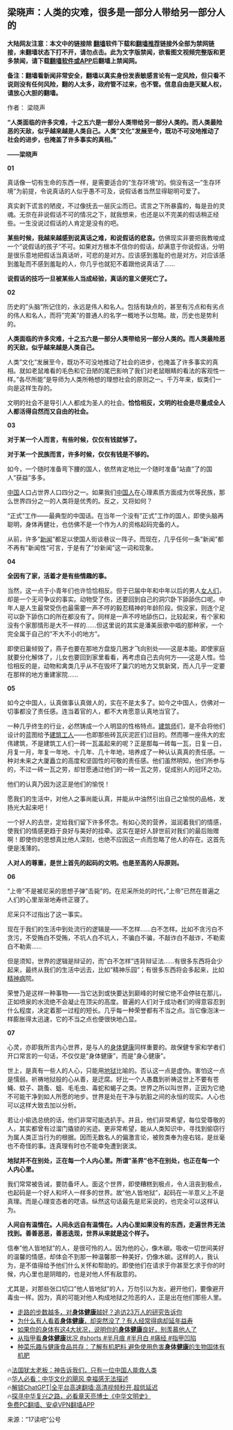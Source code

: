  <!-- 面包屑导航 --> <h2>梁晓声：人类的灾难，很多是一部分人带给另一部分人的</h2> <p class="notice"><b>大陆网友注意：本文中的链接除 <a href="https://github.com/bannedbook/fanqiang" >翻墙</a>软件下载和<a href="https://github.com/killgcd/justmysocks/blob/master/README.md">翻墙推荐</a>链接外全部为禁网链接，未翻墙状态下打不开，请勿点击。此为文字版禁闻，欲看图文视频完整版和更多禁闻，请下载<a href="https://github.com/bannedbook/fanqiang">翻墙软件或APP</a>后翻墙上禁闻网。</p><p>备注：翻墙看新闻非常安全，翻墙以真实身份发表敏感言论有一定风险，但只看不说则没有任何风险，翻的人太多，政府管不过来，也不管。信息自由是天赋人权，请放心大胆的翻墙。</b></p>  <div class="entry"> <p>作者： 梁晓声</p> <p><strong>&#8220;人类面临的许多灾难，十之五六是一部分人类带给另一部分人类的。而人类最险恶的天敌，似乎越来越是人类自己。人类&#8221;文化&#8221;发展至今，既功不可没地推动了社会的进步，也掩盖了许多事实的真相。&#8221;</strong></p> <p><strong>——梁晓声</strong></p> <p><strong>01</strong></p> <p>真话像一切有生命的东西一样，是需要适合的&#8221;生存环境&#8221;的。倘没有这一&#8221;生存环境&#8221;为前提，令说真话的人似乎愚不可及，说假话者当然显得聪明可爱了。</p> <p>真实剥下谎言的陋皮，不过像抚去一层灰尘而已。谎言之下所暴露的，每是丑的灵魂。无奈在非说假话不可的情况之下，就我想来，也还是以不完美的假话稍正经些。一生没说过假话的人肯定是没有的吧。</p> <p><strong>某些时候，我越来越感到说真话之难，和说假话的悲哀。</strong>仿佛现实非要把我教唆成一个&#8221;说假话的孩子&#8221;不可。如果对方根本不信你的假话，却满意于你说假话，分明是很乐意地把假话当真话听，可悲的是对方。应该感到羞耻的也是对方。对应该感到羞耻而不感到羞耻的人，你几乎也就犯不着跟他说真话了……</p> <p><strong>说假话的技巧一旦被某些人当成经验，真话的意义便死亡了。</strong></p> <p><strong>02</strong></p> <p>历史的&#8221;头脑&#8221;所记住的，永远是伟人和名人。包括有缺点的，甚至有污点和有劣点的伟人和名人，而将&#8221;完美&#8221;的普通人的名字一概地予以忽略。故，历史也是势利的。</p> <p><strong>人类面临的许多灾难，十之五六是一部分人类带给另一部分人类的。而人类最险恶的天敌，似乎越来越是人类自己。</strong></p> <p>人类&#8221;文化&#8221;发展至今，既功不可没地推动了社会的进步，也掩盖了许多事实的真相。就如老鼠难看的毛色和它丑陋的尾巴影响了我们对老鼠眼睛的看法的客观性一样。&#8221;各尽所能&#8221;是导师为人类所畅想的理想社会的原则之一。千万年来，蚁类们一向是这样生存的。</p> <p>文明的社会不是导引人人都成为圣人的社会。<strong>恰恰相反，文明的社会是尽量成全人人都活得自然而又自由的社会。</strong></p> <p><strong>03</strong></p> <p><strong>对于某一个人而言，有些时候，仅仅有钱就够了。</strong></p> <p><strong>对于某一个民族而言，许多时候，仅仅有钱是不够的。</strong></p> <p>如今，一个随时准备弯下腰的国人，依然肯定地比一个随时准备&#8221;站直&#8221;了的国人&#8221;获益&#8221;多多。</p> <p><span class='wp_keywordlink_affiliate'><a href="https://www.bannedbook.org/" title="中国" target="_blank">中国</a></span>人口占世界人口四分之一。如果我们<a href="https://www.bannedbook.org/bnews/tag/%e4%b8%ad%e5%9b%bd%e4%ba%ba/" class="st_tag internal_tag" rel="tag" title="标签 中国人 下的日志">中国人</a>在心理素质方面成为优等民族，那么世界四分之一的人类将是优秀的。反之，又将如何？</p> <p>&#8220;正式&#8221;工作——最典型的中国话。在当年一个没有&#8221;正式&#8221;工作的国人，即使头脑再聪明，身体再健壮，也仿佛不是一个作为人的资格起码完备的人。</p> <p>从前，许多&#8221;<span class='wp_keywordlink_affiliate'><a href="https://www.bannedbook.org/" title="新闻">新闻</a></span>&#8221;都足以使国人街谈巷议一阵子。而现在，几乎任何一条&#8221;新闻&#8221;都不再有&#8221;新闻性&#8221;可言，于是有了&#8221;炒新闻&#8221;这一词和现象。</p> <p><strong>04</strong></p> <p><strong>全因有了家，活着才是有些情趣的事。</strong></p> <p>当然，这一点于小青年们也许恰恰相反。但于已届中年和中年以后的男人<a href="https://www.bannedbook.org/bnews/tag/%e5%a5%b3%e4%ba%ba%e4%bb%ac/" class="st_tag internal_tag" rel="tag" title="标签 女人们 下的日志">女人们</a>，却是一个无可争议的事实。动物受了伤，还要回到自己的洞穴卧下舔舔伤口呢。中年人是人生最常受伤也最需要一声不哼的毅忍精神的年龄阶段。倘没家，则连个足可以卧下舔伤口的所在都没有了。同样是一声不哼地舔伤口，比较起来，有个家和没有个家那情形是大不一样的……但这里说的其实是潘美辰歌中唱的那种家，一个完全属于自己的&#8221;不大不小的地方&#8221;。</p> <p>即使旧巢倾毁了，燕子也要在那地方盘旋几圈才飞向别处——这是本能。即使家庭就要分化解体了，儿女也要回到家里看看，再考虑自己去向何方——这是人性。恰恰相反的是，动物和禽类几乎从不在毁坏了巢穴的地方又筑新窝，而人几乎一定要在那样的地方重建家院……</p>  <p><strong>05</strong></p> <p>如今之中国人，认真做事认真做人的，实在不是太多了。如今之中国人，仿佛对一切事都没了责任感。连当着官的人，都不大肯愿意认真地当官了。</p> <p>一种几乎终生的行业，必然铸成一个人明显的性格特点。<a href="https://www.bannedbook.org/bnews/tag/%e5%bb%ba%e7%ad%91%e5%b8%88/" class="st_tag internal_tag" rel="tag" title="标签 建筑师 下的日志">建筑师</a>们，是不会将他们设计的蓝图给予<a href="https://www.bannedbook.org/bnews/tag/%E5%BB%BA%E7%AD%91%E5%B7%A5%E4%BA%BA/" class="st_tag internal_tag" rel="tag" title="标签 建筑工人 下的日志">建筑工人</a>——也即那些砖瓦灰泥匠们过目的。然而哪一座伟大的宏伟建筑，不是建筑工人们一砖一瓦盖起来的呢？正是那每一砖每一瓦，日复一日，月复一月，年复一年地、十几年、几十年地，培养成了一种认认真真的责任感。一种对未来之大厦矗立的高度和坚固性的可敬的责任感。他们虽然明知，他们所参与的，不过一砖一瓦之劳，却甘愿通过他们的一砖一瓦之劳，促成别人的冠环之功。</p> <p>他们的认真乃因为这正是他们的愉悦！</p> <p>愿我们的生活中，对他人之事尚能认真，并能从中油然引出自己之愉悦的品格，发扬光大起来吧！</p> <p>一个好人的去世，定给我们留下许多怀念。有如心灵的营养，滋润着我们的情感，使我们的情感更趋于良好与美好的挂牵。这实在是好人辞世前对我们的最后贻赠啊！即使你的思想真比他人深刻，也绝不应因这一点而忽略了他人的存在。这首先便是浅薄的。</p> <p><strong>人对人的尊重，是世上首先的起码的文明。也是至高的人际原则。</strong></p> <p><strong>06</strong></p> <p>&#8220;上帝&#8221;不是被尼采的思想子弹&#8221;击毙&#8221;的。在尼采所处的时代，&#8221;上帝&#8221;已然在普遍之人们的心里渐渐地寿终正寝了。</p> <p>尼采只不过指出了这一事实。</p> <p>现在于我们的生活中到处流行的逻辑是——不怎样……白不怎样。比如不贪污白不贪污，不受贿白不受贿，不坑人白不坑人，不骗白不骗，不敲诈白不敲诈，不勒索白不勒索……</p> <p>但是须知，世界的逻辑是辩证的，而&#8221;白不怎样&#8221;违背辩证法……有很多东西将会少起来，最终从我们的生活中远去，比如&#8221;精神乐园&#8221;；有很多东西将会多起来，比如<a href="https://www.bannedbook.org/bnews/tag/%e7%b2%be%e7%a5%9e%e7%97%85/" class="st_tag internal_tag" rel="tag" title="标签 精神病 下的日志">精神病</a>院。</p>  <p>荣誉乃是这样一种事物——当它达到或快要达到巅峰的时候它绝不会停驻在那儿，正如喷泉的水流绝不会凝止在顶尖的高度。普遍的人们对于成功者们的得意容忍到什么程度，决定着那一过程的短长。几乎每一种荣誉都有不当之点。当它像泡沫一样膨胀得太迅速，它的不当之点也便很快地凸显。</p> <p><strong>07</strong></p> <p>心灵，亦即我所言内心世界，是与人的<a href="https://www.bannedbook.org/bnews/tag/%E8%BA%AB%E4%BD%93%E5%81%A5%E5%BA%B7/" class="st_tag internal_tag" rel="tag" title="标签 身体健康 下的日志">身体健康</a>同样重要的。故保健专家和学者们开口常言的一句话，不仅仅是&#8221;身体健康&#8221;，而是&#8221;身心健康&#8221;。</p> <p>世上，是真有一些人的人心，只能用<a href="https://www.bannedbook.org/bnews/tag/%e5%9c%b0%e7%8b%b1/" class="st_tag internal_tag" rel="tag" title="标签 地狱 下的日志">地狱</a>比喻的。否认这一点是虚伪。害怕这一点是懦弱。祈祷地狱般的心从善，是迂腐。好比一个人愚蠢到祈祷这世上不要有苍蝇、蚊子、跳蚤、蛆、毛毛虫、毒蛇和蝎子之类。世界之所以叫世界，正因为它绝不可能干净到如人所愿的地步。世界是处在干净与肮脏之间的永恒的现实。人心也可以这样大致去加以分析。</p> <p>若让小偷选总统的话，他们非常可能选扒手。并且，他们非常希望，每位受尊敬的人，其实都曾有过溜门撬锁的劣迹。更非常希望，能从人类知识中，寻找到偷窃行为属人类正当行为的根据。因而无数名人的偏激言论，被败类奉为座右铭，是丝毫也不奇怪的事。连真理有时也不能幸免遭到褒滨。</p> <p><strong>地狱并不在别处，正在每一个人内心里。所谓&#8221;圣界&#8221;也不在别处，也正在每一个人内心里。</strong></p> <p>我们常常被告诫，要防备坏人。面这个世界，即使糟糕到极点，令人沮丧到极点，也起码是一个好人和坏人一样多的世界。故&#8221;他人皆地狱&#8221;，起码在一半意义上不是真理。而是心理变态者的呓语。纵然这句话最先是尼采说的，也完全可以这样认为。</p> <p><strong>人间自有温情在。人间永远自有温情在。人内心里如果没有的东西，走遍世界无法找到。善善恶恶，善恶迭现，世界从来就是这个样子。</strong></p> <p>信奉&#8221;他人皆地狱&#8221;的人，是很可怜的人。因为他的心，像木碳。吸收一切世间美好的温馨的情感，却体会不到那一种温馨那一种美好，仍像木碳。这样的人，我认为，是不值得给予他们什么关怀和帮助的。即使他们在请求于你甚至乞求于你的时候，内心里也是阴暗的，也是对他人怀有敌意的。</p> <p>尤其是，对那些张口切口&#8221;他人皆地狱&#8221;的人，万勿引以为友。避开他们，要像避开毒虫一样。因为，真的可能对他人构成地狱之险恶的人，正是出在他们那些人里。</p> <!--<div id="taboola-mid-1"></div>--><ul class='op-related-articles' title='相关阅读'> <li><a href='https://www.bannedbook.org/bnews/lifebaike/20230907/1930374.html' target='_blank'>走路的步数越多，对<b>身体健康</b>越好？追访23万人的研究告诉你</a></li> <li><a href='https://www.bannedbook.org/bnews/health/20230809/1917889.html' target='_blank'>为什么有人看着<b>身体健康</b>，却突然没了？有人经常得病却延年益寿</a></li> <li><a href='https://www.bannedbook.org/bnews/lifebaike/20230807/1916994.html' target='_blank'>如果你的身体有这4大状况，说明你的<b>身体健康</b>良好，别羡慕他人了</a></li> <li><a href='https://www.bannedbook.org/bnews/sohnews/20230613/1896258.html' target='_blank'>从指甲看<b>身体健康</b>状况 #shorts #半月痕  #半月白 #痛经 #指甲凹陷</a></li> <li><a href='https://www.bannedbook.org/bnews/baitai/20230610/1895189.html' target='_blank'>种菜乐趣与健康食品共存：了解有机肥料 避免使用危害<b>身体健康</b>的生物固体有机肥</a></li> </ul> <p class="texttj"> 🔥<a href="https://www.bannedbook.org/bnews/ssgc/20230219/1850782.html" target="_blank">法国犹太老板：神告诉我们，只有一位中国人能救人类</a><br/> 🔥<a href="https://www.bannedbook.org/bnews/comments/20220220/1694796.html" target="_blank">华人必看：中华文化的飓风 幸福感无法描述</a><br/> 🔥<a href="https://github.com/bannedbook/fanqiang/wiki/V2ray%E6%9C%BA%E5%9C%BA" target="_blank">解锁ChatGPT|全平台高速翻墙:高清视频秒开,超低延迟</a><br/> 🔥<a href="https://www.bannedbook.org/bnews/comments/20220808/1768773.html" target="_blank">探寻中华复兴之路，必看章天亮博士《中华文明史》</a><br/> <a href="https://github.com/bannedbook/fanqiang/wiki/%E7%A6%81%E9%97%BB%E7%BD%91%E5%AE%89%E5%8D%93%E7%BF%BB%E5%A2%99%E6%96%B0%E9%97%BBAPP" target="_blank">免费PC翻墙、安卓VPN翻墙APP</a><br/> </p><p class="src-info">来源：&#8221;17读吧&#8221;公号 </p> <a name='sharetosocial'></a> <div style="margin-bottom:5px;padding-bottom:5px;clear:both"> <div id="archive-pix-1" class="banner-ads"> <!-- AuctionX Display platform tag START --> <div id="27602x728x90x621x_ADSLOT1" clicktrack="%%CLICK_URL_ESC%%"></div>  <!-- AuctionX Display platform tag END --> </div> <div id="archive-pix-2" class="banner-ads"> <!-- AuctionX Display platform tag START --> <div id="27556x300x250x621x_ADSLOT1" clicktrack="%%CLICK_URL_ESC%%" style="margin:0 auto;text-align:center"></div>  <!-- AuctionX Display platform tag END --> </div> </div>  <div id="archive-pix-1" class="banner-ads"> <!-- AuctionX Display platform tag START --> <div id="27603x728x90x621x_ADSLOT1" clicktrack="%%CLICK_URL_ESC%%"></div>  <!-- AuctionX Display platform tag END --> </div> </div><!--END ENTRY--> 